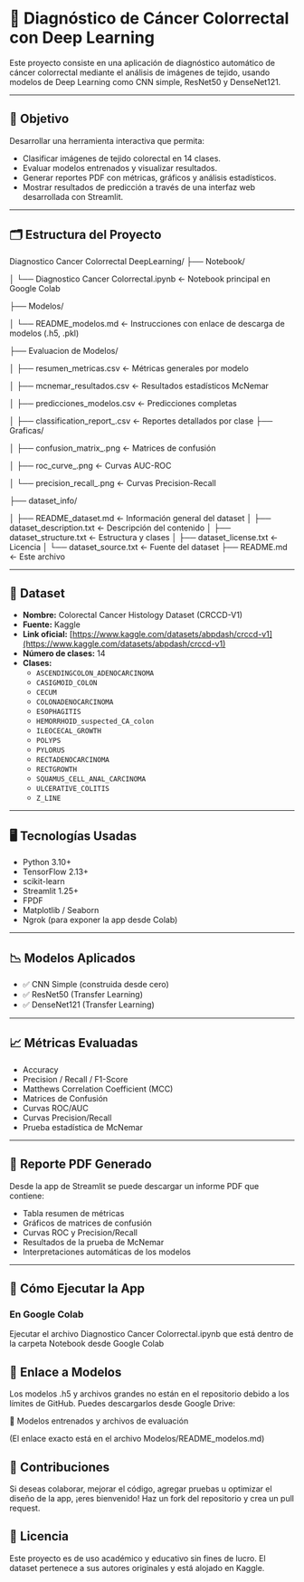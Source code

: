 # 🧠 Diagnóstico de Cáncer Colorrectal con Deep Learning

Este proyecto consiste en una aplicación de diagnóstico automático de cáncer colorrectal mediante el análisis de imágenes de tejido, usando modelos de Deep Learning como CNN simple, ResNet50 y DenseNet121.

---

## 📌 Objetivo

Desarrollar una herramienta interactiva que permita:

- Clasificar imágenes de tejido colorectal en 14 clases.
- Evaluar modelos entrenados y visualizar resultados.
- Generar reportes PDF con métricas, gráficos y análisis estadísticos.
- Mostrar resultados de predicción a través de una interfaz web desarrollada con Streamlit.

---

## 🗂️ Estructura del Proyecto

Diagnostico Cancer Colorrectal DeepLearning/
├── Notebook/

│ └── Diagnostico Cancer Colorrectal.ipynb ← Notebook principal en Google Colab

├── Modelos/

│ └── README_modelos.md ← Instrucciones con enlace de descarga de modelos (.h5, .pkl)

├── Evaluacion de Modelos/

│ ├── resumen_metricas.csv ← Métricas generales por modelo

│ ├── mcnemar_resultados.csv ← Resultados estadísticos McNemar

│ ├── predicciones_modelos.csv ← Predicciones completas

│ ├── classification_report_.csv ← Reportes detallados por clase
├── Graficas/

│ ├── confusion_matrix_.png ← Matrices de confusión

│ ├── roc_curve_.png ← Curvas AUC-ROC

│ └── precision_recall_.png ← Curvas Precision-Recall

├── dataset_info/

│ ├── README_dataset.md ← Información general del dataset
│ ├── dataset_description.txt ← Descripción del contenido
│ ├── dataset_structure.txt ← Estructura y clases
│ ├── dataset_license.txt ← Licencia
│ └── dataset_source.txt ← Fuente del dataset
├── README.md ← Este archivo

---

## 🧪 Dataset

- **Nombre:** Colorectal Cancer Histology Dataset (CRCCD-V1)
- **Fuente:** Kaggle  
- **Link oficial:** [https://www.kaggle.com/datasets/abpdash/crccd-v1](https://www.kaggle.com/datasets/abpdash/crccd-v1)
- **Número de clases:** 14  
- **Clases:**
  - `ASCENDINGCOLON_ADENOCARCINOMA`
  - `CASIGMOID_COLON`
  - `CECUM`
  - `COLONADENOCARCINOMA`
  - `ESOPHAGITIS`
  - `HEMORRHOID_suspected_CA_colon`
  - `ILEOCECAL_GROWTH`
  - `POLYPS`
  - `PYLORUS`
  - `RECTADENOCARCINOMA`
  - `RECTGROWTH`
  - `SQUAMUS_CELL_ANAL_CARCINOMA`
  - `ULCERATIVE_COLITIS`
  - `Z_LINE`

---

## 🖥️ Tecnologías Usadas

- Python 3.10+
- TensorFlow 2.13+
- scikit-learn
- Streamlit 1.25+
- FPDF
- Matplotlib / Seaborn
- Ngrok (para exponer la app desde Colab)

---

## 📉 Modelos Aplicados

- ✅ CNN Simple (construida desde cero)
- ✅ ResNet50 (Transfer Learning)
- ✅ DenseNet121 (Transfer Learning)

---

## 📈 Métricas Evaluadas

- Accuracy
- Precision / Recall / F1-Score
- Matthews Correlation Coefficient (MCC)
- Matrices de Confusión
- Curvas ROC/AUC
- Curvas Precision/Recall
- Prueba estadística de McNemar

---

## 📄 Reporte PDF Generado

Desde la app de Streamlit se puede descargar un informe PDF que contiene:

- Tabla resumen de métricas
- Gráficos de matrices de confusión
- Curvas ROC y Precision/Recall
- Resultados de la prueba de McNemar
- Interpretaciones automáticas de los modelos

---

## 🚀 Cómo Ejecutar la App

### En Google Colab
Ejecutar el archivo Diagnostico Cancer Colorrectal.ipynb que está dentro de la carpeta Notebook desde Google Colab

## 🔗 Enlace a Modelos
Los modelos .h5 y archivos grandes no están en el repositorio debido a los límites de GitHub. Puedes descargarlos desde Google Drive:

🔗 Modelos entrenados y archivos de evaluación

(El enlace exacto está en el archivo Modelos/README_modelos.md)

## 🤝 Contribuciones
Si deseas colaborar, mejorar el código, agregar pruebas u optimizar el diseño de la app, ¡eres bienvenido! Haz un fork del repositorio y crea un pull request.

## 📜 Licencia
Este proyecto es de uso académico y educativo sin fines de lucro.
El dataset pertenece a sus autores originales y está alojado en Kaggle.
